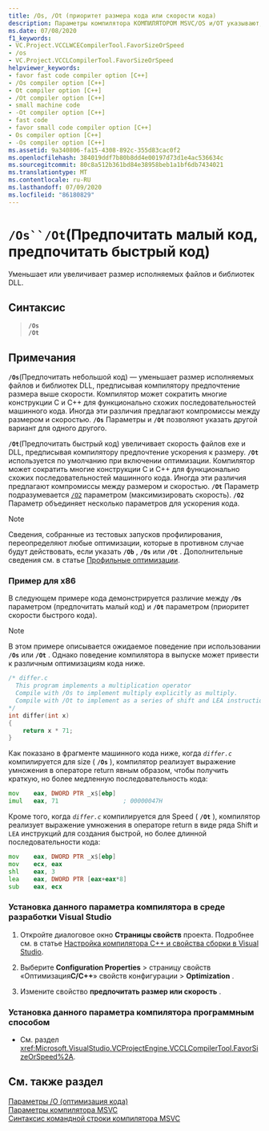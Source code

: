 ```yaml
---
title: /Os, /Ot (приоритет размера кода или скорости кода)
description: Параметры компилятора КОМПИЛЯТОРОМ MSVC/OS и/OT указывают, следует ли предпочитать размер или скорость при оптимизации кода.
ms.date: 07/08/2020
f1_keywords:
- VC.Project.VCCLWCECompilerTool.FavorSizeOrSpeed
- /os
- VC.Project.VCCLCompilerTool.FavorSizeOrSpeed
helpviewer_keywords:
- favor fast code compiler option [C++]
- /Os compiler option [C++]
- Ot compiler option [C++]
- /Ot compiler option [C++]
- small machine code
- -Ot compiler option [C++]
- fast code
- favor small code compiler option [C++]
- Os compiler option [C++]
- -Os compiler option [C++]
ms.assetid: 9a340806-fa15-4308-892c-355d83cac0f2
ms.openlocfilehash: 384019ddf7b80b8dd4e00197d73d1e4ac536634c
ms.sourcegitcommit: 80c8a512b361bd84e38958beb1a1bf6db7434021
ms.translationtype: MT
ms.contentlocale: ru-RU
ms.lasthandoff: 07/09/2020
ms.locfileid: "86180829"
---
```

# <a name="os-ot-favor-small-code-favor-fast-code"></a>`/Os``/Ot`(Предпочитать малый код, предпочитать быстрый код)

Уменьшает или увеличивает размер исполняемых файлов и библиотек DLL.

## <a name="syntax"></a>Синтаксис

> **`/Os`**\
> **`/Ot`**

## <a name="remarks"></a>Примечания

**`/Os`**(Предпочитать небольшой код) — уменьшает размер исполняемых файлов и библиотек DLL, предписывая компилятору предпочтение размера выше скорости. Компилятор может сократить многие конструкции C и C++ для функционально схожих последовательностей машинного кода. Иногда эти различия предлагают компромиссы между размером и скоростью. **`/Os`** Параметры и **`/Ot`** позволяют указать другой вариант для одного другого.

**`/Ot`**(Предпочитать быстрый код) увеличивает скорость файлов exe и DLL, предписывая компилятору предпочтение ускорения к размеру. **`/Ot`** используется по умолчанию при включении оптимизации. Компилятор может сократить многие конструкции C и C++ для функционально схожих последовательностей машинного кода. Иногда эти различия предлагают компромиссы между размером и скоростью. **`/Ot`** Параметр подразумевается [`/O2`](o1-o2-minimize-size-maximize-speed.md) параметром (максимизировать скорость). **`/O2`** Параметр объединяет несколько параметров для ускорения кода.

> [!NOTE]
> Сведения, собранные из тестовых запусков профилирования, переопределяют любые оптимизации, которые в противном случае будут действовать, если указать **`/Ob`** , **`/Os`** или **`/Ot`** . Дополнительные сведения см. в статье [Профильные оптимизации](../profile-guided-optimizations.md).

### <a name="x86-specific-example"></a>Пример для x86

В следующем примере кода демонстрируется различие между **`/Os`** параметром (предпочитать малый код) и **`/Ot`** параметром (приоритет скорости быстрого кода).

> [!NOTE]
> В этом примере описывается ожидаемое поведение при использовании **`/Os`** или **`/Ot`** . Однако поведение компилятора в выпуске может привести к различным оптимизациям кода ниже.

```c
/* differ.c
  This program implements a multiplication operator
  Compile with /Os to implement multiply explicitly as multiply.
  Compile with /Ot to implement as a series of shift and LEA instructions.
*/
int differ(int x)
{
    return x * 71;
}
```

Как показано в фрагменте машинного кода ниже, когда *`differ.c`* компилируется для size ( **`/Os`** ), компилятор реализует выражение умножения в операторе return явным образом, чтобы получить краткую, но более медленную последовательность кода:

```asm
mov    eax, DWORD PTR _x$[ebp]
imul   eax, 71                  ; 00000047H
```

Кроме того, когда *`differ.c`* компилируется для Speed ( **`/Ot`** ), компилятор реализует выражение умножения в операторе return в виде ряда Shift и `LEA` инструкций для создания быстрой, но более длинной последовательности кода:

```asm
mov    eax, DWORD PTR _x$[ebp]
mov    ecx, eax
shl    eax, 3
lea    eax, DWORD PTR [eax+eax*8]
sub    eax, ecx
```

### <a name="to-set-this-compiler-option-in-the-visual-studio-development-environment"></a>Установка данного параметра компилятора в среде разработки Visual Studio

1. Откройте диалоговое окно **Страницы свойств** проекта. Подробнее см. в статье [Настройка компилятора C++ и свойства сборки в Visual Studio](../working-with-project-properties.md).

1. Выберите **Configuration Properties**  >  страницу свойств «Оптимизация**C/C++**» свойств конфигурации  >  **Optimization** .

1. Измените свойство **предпочитать размер или скорость** .

### <a name="to-set-this-compiler-option-programmatically"></a>Установка данного параметра компилятора программным способом

- См. раздел <xref:Microsoft.VisualStudio.VCProjectEngine.VCCLCompilerTool.FavorSizeOrSpeed%2A>.

## <a name="see-also"></a>См. также раздел

[Параметры /O (оптимизация кода)](o-options-optimize-code.md)<br/>
[Параметры компилятора MSVC](compiler-options.md)<br/>
[Синтаксис командной строки компилятора MSVC](compiler-command-line-syntax.md)
